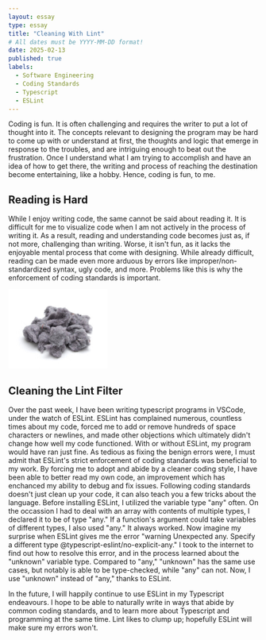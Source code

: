 ```yaml
---
layout: essay
type: essay
title: "Cleaning With Lint"
# All dates must be YYYY-MM-DD format!
date: 2025-02-13
published: true
labels:
  - Software Engineering
  - Coding Standards
  - Typescript
  - ESLint
---
```



Coding is fun. It is often challenging and requires the writer to put a lot of thought into it. The concepts relevant to designing the program may be hard to come up with or understand at first, the thoughts and logic that emerge in response to the troubles, and are intriguing enough to beat out the frustration. Once I understand what I am trying to accomplish and have an idea of how to get there, the writing and process of reaching the destination become entertaining, like a hobby. Hence, coding is fun, to me.
## Reading is Hard
While I enjoy writing code, the same cannot be said about reading it. It is difficult for me to visualize code when I am not actively in the process of writing it. As a result, reading and understanding code becomes just as, if not more, challenging than writing. Worse, it isn't fun, as it lacks the enjoyable mental process that come with designing. While already difficult, reading can be made even more arduous by errors like improper/non-standardized syntax, ugly code, and more. Problems like this is why the enforcement of coding standards is important.


<img width="200px" class="rounded float-start pe-4" src="../img/Lint/lint.jpg">


## Cleaning the Lint Filter
Over the past week, I have been writing typescript programs in VSCode, under the watch of ESLint. ESLint has complained numerous, countless times about my code, forced me to add or remove hundreds of space characters or newlines, and made other objections which ultimately didn't change how well my code functioned. With or without ESLint, my program would have ran just fine. As tedious as fixing the benign errors were, I must admit that ESLint's strict enforcement of coding standards was beneficial to my work. By forcing me to adopt and abide by a cleaner coding style, I have been able to better read my own code, an improvement which has enchanced my ability to debug and fix issues.
Following coding standards doesn't just clean up your code, it can also teach you a few tricks about the language. Before installing ESLint, I utilized the variable type "any" often. On the occassion I had to deal with an array with contents of multiple types, I declared it to be of type "any." If a function's argument could take variables of different types, I also used "any." It always worked. Now imagine my surprise when ESLint gives me the error "warning  Unexpected any. Specify a different type  @typescript-eslint/no-explicit-any." I took to the internet to find out how to resolve this error, and in the process learned about the "unknown" variable type. Compared to "any," "unknown" has the same use cases, but notably is able to be type-checked, while "any" can not. Now, I use "unknown" instead of "any," thanks to ESLint. 

In the future, I will happily continue to use ESLint in my Typescript endeavours. I hope to be able to naturally write in ways that abide by common coding standards, and to learn more about Typescript and programming at the same time. Lint likes to clump up; hopefully ESLint will make sure my errors won't.
